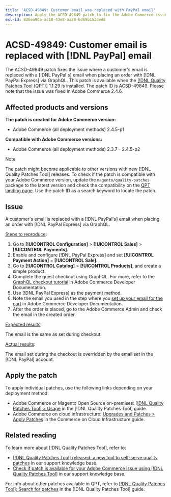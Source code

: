 ```yaml
---
title: 'ACSD-49849: Customer email was replaced with PayPal email'
description: Apply the ACSD-49849 patch to fix the Adobe Commerce issue where the customer email was replaced with PayPal email when placing an order with PayPal Express via GraphQL.
exl-id: 826ea90a-ac10-43e8-aa88-bd69b152ded8
---
```

# ACSD-49849: Customer email is replaced with [!DNL PayPal] email

The ACSD-49849 patch fixes the issue where a customer's email is replaced with a [!DNL PayPal's] email when placing an order with [!DNL PayPal Express] via GraphQL. This patch is available when the [[!DNL Quality Patches Tool (QPT)]](/help/announcements/adobe-commerce-announcements/magento-quality-patches-released-new-tool-to-self-serve-quality-patches.md) 1.1.29 is installed. The patch ID is ACSD-49849. Please note that the issue was fixed in Adobe Commerce 2.4.6.

## Affected products and versions

**The patch is created for Adobe Commerce version:**

* Adobe Commerce (all deployment methods) 2.4.5-p1

**Compatible with Adobe Commerce versions:**

* Adobe Commerce (all deployment methods) 2.3.7 - 2.4.5-p2

>[!NOTE]
>
>The patch might become applicable to other versions with new [!DNL Quality Patches Tool] releases. To check if the patch is compatible with your Adobe Commerce version, update the `magento/quality-patches` package to the latest version and check the compatibility on the [QPT landing page](https://experienceleague.adobe.com/tools/commerce-quality-patches/index.html). Use the patch ID as a search keyword to locate the patch.

## Issue

A customer's email is replaced with a [!DNL PayPal's] email when placing an order with [!DNL PayPal Express] via GraphQL.

<u>Steps to reproduce</u>:

1. Go to **[!UICONTROL Configuration]** > **[!UICONTROL Sales]** > **[!UICONTROL Payments]**. 
1. Enable and configure [!DNL PayPal Express] and set **[!UICONTROL Payment Action]** = **[!UICONTROL Sale]**.
1. Go to **[!UICONTROL Catalog]** > **[!UICONTROL Products]**, and create a simple product.
1. Complete the guest checkout using GraphQL. For more, refer to the [GraphQL checkout tutorial](https://developer.adobe.com/commerce/webapi/graphql/tutorials/checkout/) in Adobe Commerce Developer Documentation.
1. Use [!DNL PayPal Express] as the payment method. 
1. Note the email you used in the step where you [set up your email for the cart](https://developer.adobe.com/commerce/webapi/graphql/tutorials/checkout/set-email-address/) in Adobe Commerce Developer Documentation. 
1. After the order is placed, go to the Adobe Commerce Admin and check the email in the created order.

<u>Expected results</u>:

The email is the same as set during checkout.

<u>Actual results</u>:

The email set during the checkout is overridden by the email set in the [!DNL PayPal] account.

## Apply the patch

To apply individual patches, use the following links depending on your deployment method:

* Adobe Commerce or Magento Open Source on-premises: [[!DNL Quality Patches Tool] > Usage](https://experienceleague.adobe.com/docs/commerce-operations/tools/quality-patches-tool/usage.html) in the [!DNL Quality Patches Tool] guide.
* Adobe Commerce on cloud infrastructure: [Upgrades and Patches > Apply Patches](https://experienceleague.adobe.com/docs/commerce-cloud-service/user-guide/develop/upgrade/apply-patches.html) in the Commerce on Cloud Infrastructure guide.

## Related reading

To learn more about [!DNL Quality Patches Tool], refer to:

* [[!DNL Quality Patches Tool] released: a new tool to self-serve quality patches](/help/announcements/adobe-commerce-announcements/magento-quality-patches-released-new-tool-to-self-serve-quality-patches.md) in our support knowledge base.
* [Check if patch is available for your Adobe Commerce issue using [!DNL Quality Patches Tool]](/help/support-tools/patches-available-in-qpt-tool/check-patch-for-magento-issue-with-magento-quality-patches.md) in our support knowledge base.

For info about other patches available in QPT, refer to [[!DNL Quality Patches Tool]: Search for patches](https://experienceleague.adobe.com/tools/commerce-quality-patches/index.html) in the [!DNL Quality Patches Tool] guide.
